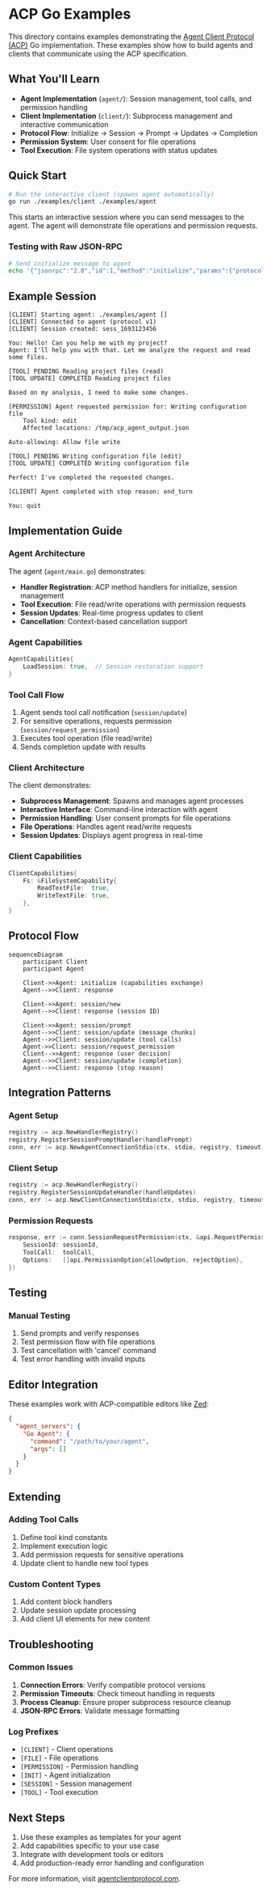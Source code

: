 # ACP Go Examples

This directory contains examples demonstrating the [Agent Client Protocol (ACP)](https://agentclientprotocol.com) Go implementation. These examples show how to build agents and clients that communicate using the ACP specification.

## What You'll Learn

- **Agent Implementation** (`agent/`): Session management, tool calls, and permission handling
- **Client Implementation** (`client/`): Subprocess management and interactive communication
- **Protocol Flow**: Initialize → Session → Prompt → Updates → Completion
- **Permission System**: User consent for file operations
- **Tool Execution**: File system operations with status updates

## Quick Start

```bash
# Run the interactive client (spawns agent automatically)
go run ./examples/client ./examples/agent
```

This starts an interactive session where you can send messages to the agent. The agent will demonstrate file operations and permission requests.

### Testing with Raw JSON-RPC

```bash
# Send initialize message to agent
echo '{"jsonrpc":"2.0","id":1,"method":"initialize","params":{"protocolVersion":1,"clientCapabilities":{"fs":{"readTextFile":true}}}}' | go run ./examples/agent
```

## Example Session

```
[CLIENT] Starting agent: ./examples/agent []
[CLIENT] Connected to agent (protocol v1)
[CLIENT] Session created: sess_1693123456

You: Hello! Can you help me with my project?
Agent: I'll help you with that. Let me analyze the request and read some files.

[TOOL] PENDING Reading project files (read)
[TOOL UPDATE] COMPLETED Reading project files

Based on my analysis, I need to make some changes.

[PERMISSION] Agent requested permission for: Writing configuration file
    Tool kind: edit
    Affected locations: /tmp/acp_agent_output.json

Auto-allowing: Allow file write

[TOOL] PENDING Writing configuration file (edit)
[TOOL UPDATE] COMPLETED Writing configuration file

Perfect! I've completed the requested changes.

[CLIENT] Agent completed with stop reason: end_turn

You: quit
```

## Implementation Guide

### Agent Architecture

The agent (`agent/main.go`) demonstrates:

- **Handler Registration**: ACP method handlers for initialize, session management
- **Tool Execution**: File read/write operations with permission requests
- **Session Updates**: Real-time progress updates to client
- **Cancellation**: Context-based cancellation support

### Agent Capabilities

```go
AgentCapabilities{
    LoadSession: true,  // Session restoration support
}
```

### Tool Call Flow

1. Agent sends tool call notification (`session/update`)
2. For sensitive operations, requests permission (`session/request_permission`)
3. Executes tool operation (file read/write)
4. Sends completion update with results

### Client Architecture

The client demonstrates:

- **Subprocess Management**: Spawns and manages agent processes
- **Interactive Interface**: Command-line interaction with agent
- **Permission Handling**: User consent prompts for file operations
- **File Operations**: Handles agent read/write requests
- **Session Updates**: Displays agent progress in real-time

### Client Capabilities

```go
ClientCapabilities{
    Fs: &FileSystemCapability{
        ReadTextFile:  true,
        WriteTextFile: true,
    },
}
```

## Protocol Flow

```mermaid
sequenceDiagram
    participant Client
    participant Agent
    
    Client->>Agent: initialize (capabilities exchange)
    Agent-->>Client: response
    
    Client->>Agent: session/new
    Agent-->>Client: response (session ID)
    
    Client->>Agent: session/prompt
    Agent-->>Client: session/update (message chunks)
    Agent-->>Client: session/update (tool calls)
    Agent->>Client: session/request_permission
    Client-->>Agent: response (user decision)
    Agent-->>Client: session/update (completion)
    Agent-->>Client: response (stop reason)
```

## Integration Patterns

### Agent Setup

```go
registry := acp.NewHandlerRegistry()
registry.RegisterSessionPromptHandler(handlePrompt)
conn, err := acp.NewAgentConnectionStdio(ctx, stdio, registry, timeout)
```

### Client Setup

```go
registry := acp.NewHandlerRegistry()
registry.RegisterSessionUpdateHandler(handleUpdates)
conn, err := acp.NewClientConnectionStdio(ctx, stdio, registry, timeout)
```

### Permission Requests

```go
response, err := conn.SessionRequestPermission(ctx, &api.RequestPermissionRequest{
    SessionId: sessionId,
    ToolCall:  toolCall,
    Options:   []api.PermissionOption{allowOption, rejectOption},
})
```

## Testing

### Manual Testing

1. Send prompts and verify responses
2. Test permission flow with file operations
3. Test cancellation with 'cancel' command
4. Test error handling with invalid inputs

## Editor Integration

These examples work with ACP-compatible editors like [Zed](https://zed.dev):

```json
{
  "agent_servers": {
    "Go Agent": {
      "command": "/path/to/your/agent",
      "args": []
    }
  }
}
```

## Extending

### Adding Tool Calls

1. Define tool kind constants
2. Implement execution logic
3. Add permission requests for sensitive operations
4. Update client to handle new tool types

### Custom Content Types

1. Add content block handlers
2. Update session update processing
3. Add client UI elements for new content

## Troubleshooting

### Common Issues

1. **Connection Errors**: Verify compatible protocol versions
2. **Permission Timeouts**: Check timeout handling in requests
3. **Process Cleanup**: Ensure proper subprocess resource cleanup
4. **JSON-RPC Errors**: Validate message formatting

### Log Prefixes

- `[CLIENT]` - Client operations
- `[FILE]` - File operations
- `[PERMISSION]` - Permission handling
- `[INIT]` - Agent initialization
- `[SESSION]` - Session management
- `[TOOL]` - Tool execution

## Next Steps

1. Use these examples as templates for your agent
2. Add capabilities specific to your use case
3. Integrate with development tools or editors
4. Add production-ready error handling and configuration

For more information, visit [agentclientprotocol.com](https://agentclientprotocol.com).
